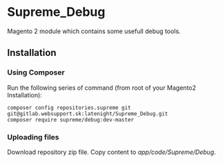 # Supreme_Debug

Magento 2 module which contains some usefull debug tools. 

## Installation

### Using Composer

Run the following series of command (from root of your Magento2 Installation):

```
composer config repositories.supreme git git@gitlab.websupport.sk:latenight/Supreme_Debug.git
composer require supreme/debug:dev-master
```

### Uploading files

Download repository zip file. Copy content to *app/code/Supreme/Debug*.